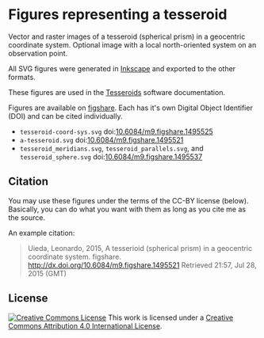 # Figures representing a tesseroid

Vector and raster images of a tesseroid (spherical prism) in a geocentric coordinate system.
Optional image with a local north-oriented system on an observation point.

All SVG figures were generated in [Inkscape](https://inkscape.org/) and
exported to the other formats.

These figures are used in the [Tesseroids](http://tesseroids.leouieda.com) software documentation.

Figures are available on [figshare](http://www.figshare.com). Each has it's own
Digital Object Identifier (DOI) and can be cited individually.

* `tesseroid-coord-sys.svg` doi:[10.6084/m9.figshare.1495525](http://dx.doi.org/10.6084/m9.figshare.1495525)
* `a-tesseroid.svg` doi:[10.6084/m9.figshare.1495521](http://dx.doi.org/10.6084/m9.figshare.1495521)
* `tesseroid_meridians.svg`, `tesseroid_parallels.svg`, and
  `tesseroid_sphere.svg` doi:[10.6084/m9.figshare.1495537](http://dx.doi.org/10.6084/m9.figshare.1495537)

## Citation

You may use these figures under the terms of the CC-BY license (below).
Basically, you can do what you want with them as long as you cite me as the source.

An example citation:

> Uieda, Leonardo, 2015, A tesserioid (spherical prism) in a geocentric
> coordinate system. figshare. http://dx.doi.org/10.6084/m9.figshare.1495521
> Retrieved 21:57, Jul 28, 2015 (GMT)

## License

[![Creative Commons License](https://i.creativecommons.org/l/by/4.0/88x31.png)](http://creativecommons.org/licenses/by/4.0/)
This work is licensed under a
[Creative Commons Attribution 4.0 International License](http://creativecommons.org/licenses/by/4.0/).
